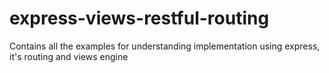 # express-views-restful-routing
Contains all the examples for understanding implementation using express, it's routing and views engine
